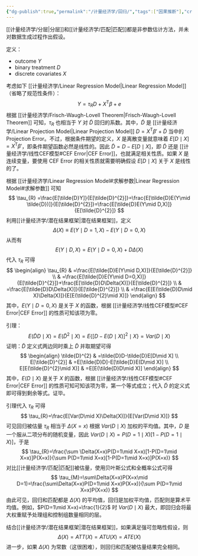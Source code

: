```yaml
---
{"dg-publish":true,"permalink":"/计量经济学/回归/","tags":["因果推断"],"created":"2025-01-05T17:06:24.000+08:00","updated":"2025-08-20T16:14:50.497+08:00"}
---
```


[[计量经济学/分层\|分层]]和[[计量经济学/匹配\|匹配]]都是非参数估计方法，并未对数据生成过程作出假设。

定义：
- outcome $Y$
- binary treatment $D$
- discrete covariates $X$

考虑如下 [[计量经济学/Linear Regression Model\|Linear Regression Model]]（省略了规范性条件）：
$$
Y=\tau_{R}D+X^{\mathsf{T}}\beta+e
$$
根据 [[计量经济学/Frisch-Waugh-Lovell Theorem\|Frisch-Waugh-Lovell Theorem]] 可知，$\tau_{R}$ 也相当于 $Y$ 对 $\tilde{D}$ 回归的系数。其中，$\tilde{D}$ 是 [[计量经济学/Linear Projection Model\|Linear Projection Model]] $D=X^{\mathsf{T}}\beta'+\tilde{D}$ 当中的 Projection Error。不过，根据条件期望的定义，$X$ 是离散变量就意味着 $E[D\mid X]=X^{\mathsf{T}}\beta'$，即条件期望函数必然是线性的。因此 $\tilde{D}=D-E[D\mid X]$，即 $\tilde{D}$ 还是 [[计量经济学/线性CEF模型#CEF Error\|CEF Error]]，也就满足相关性质。如果 $X$ 是连续变量，要使用 CEF Error 的相关性质就需要明确假设 $E[D\mid X]$ 关于 $X$ 是线性的了。

根据 [[计量经济学/Linear Regression Model#求解参数\|Linear Regression Model#求解参数]] 可知
$$
\tau_{R} =\frac{E[\tilde{D}Y]}{E[\tilde{D}^{2}]}=\frac{E[\tilde{D}E(Y\mid \tilde{D})]}{E[\tilde{D}^{2}]}=\frac{E[\tilde{D}E(Y\mid D,X)]}{E[\tilde{D}^{2}]}
$$
利用[[计量经济学/潜在结果框架\|潜在结果框架]]，定义
$$
\Delta(X)\equiv E(Y\mid D=1,X)-E(Y\mid D=0,X)
$$
从而有
$$
E(Y\mid D,X)=E(Y\mid D=0,X)+D\Delta(X)
$$
代入 $\tau_{R}$ 可得
$$
\begin{align}
\tau_{R} & =\frac{E[\tilde{D}E(Y\mid D,X)]}{E[\tilde{D}^{2}]} \\
 & =\frac{E[\tilde{D}E(Y\mid D=0,X)]}{E[\tilde{D}^{2}]}+\frac{E[\tilde{D}D\Delta(X)]}{E[\tilde{D}^{2}]} \\
 & =\frac{E[\tilde{D}D\Delta(X)]}{E[\tilde{D}^{2}]} \\
 & =\frac{E[E(\tilde{D}D\mid X)\Delta(X)]}{E[E(\tilde{D}^{2}\mid X)]}
\end{align}
$$
其中，$E(Y\mid D=0,X)$ 是关于 $X$ 的函数，根据 [[计量经济学/线性CEF模型#CEF Error\|CEF Error]] 的性质可知该项为零。

引理：
$$
E(\tilde{D}D\mid X)=E(\tilde{D}^{2}\mid X)=E\{ [D-E(D\mid X)]^{2}\mid X \}=Var(D\mid X)
$$
证明：$\tilde{D}$ 定义式两边同时乘上 $\tilde{D}$ 并取期望可得
$$
\begin{align}
\tilde{D}^{2} & =\tilde{D}D-\tilde{D}E[D\mid X] \\
E[\tilde{D}^{2}] & =E[\tilde{D}D]-E[\tilde{D}E(D\mid X)] \\
E[E(\tilde{D}^{2}\mid X)] & =E[E(\tilde{D}D\mid X)]
\end{align}
$$
其中，$E(D\mid X)$ 是关于 $X$ 的函数，根据 [[计量经济学/线性CEF模型#CEF Error\|CEF Error]] 的性质可知可知该项为零，第一个等式成立；代入 $\tilde{D}$ 的定义式即可得到剩余等式。证毕。

引理代入 $\tau_{R}$ 可得
$$
\tau_{R}=\frac{E[Var(D\mid X)\Delta(X)]}{E[Var(D\mid X)]}
$$
可见回归被估量 $\tau_{R}$ 相当于 $\Delta(X=x)$ 根据 $Var(D\mid X)$ 加权的平均值。其中，$D$ 是一个服从二项分布的随机变量，因此 $Var(D\mid X)=P(D=1\mid X)[1-P(D=1\mid X)]$，于是
$$
\tau_{R}=\frac{\sum \Delta(X=x)P(D=1\mid X=x)[1-P(D=1\mid X=x)]P(X=x)}{\sum P(D=1\mid X=x)[1-P(D=1\mid X=x)]P(X=x)}
$$
对比[[计量经济学/匹配\|匹配]]被估量，使用贝叶斯公式和全概率公式可得
$$
\tau_{M}=\sum\Delta(X=x)P(X=x\mid D=1)=\frac{\sum\Delta(X=x)P(D=1\mid X=x)P(X=x)}{\sum P(D=1\mid X=x)P(X=x)}
$$
由此可见，回归和匹配都是 $\Delta(X)$ 的平均值，回归是加权平均值，匹配则是算术平均值。例如，$P(D=1\mid X=x)=\frac{1}{2}$ 时 $Var(D\mid X)$ 最大，即回归会将最大权重赋予处理组和控制组数量相同的层。

结合[[计量经济学/潜在结果框架\|潜在结果框架]]，如果满足强可忽略性假设，则
$$
\Delta(X)=ATT(X)=ATU(X)=ATE(X)
$$
进一步，如果 $\Delta(X)$ 为常数（这很困难），则回归和匹配被估量结果完全相同。